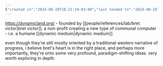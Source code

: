 ```yaml
---
{"created in":"2024-08-20T18:21:19-03:00","last tended to":"2024-08-28T15:03:27-03:00","tags":["organization","project","spatialintelligence","spatialsoftware","toolsforthought","lab","design","research","tier1","🌱","hardware"],"dg-publish":true,"created":"2024-08-20T18:21:19.939-03:00","updated":"2024-12-11T17:51:29.819-03:00","relevancescore":94,"notestage":["🌱"],"permalink":"/initiatives-orgs-and-communities/lab/dynamicland/","dgPassFrontmatter":true}
---
```


https://dynamicland.org/ - founded by [[people/references/lab/bret victor\|bret victor]]. a non-profit creating a new type of communal computer - i.e. a humane [[dynamic medium\|dynamic medium]].

even though they're still mostly oriented by a traditional western narrative of progress, i believe bret's heart is in the right place, and perhaps more importantly, they're onto some very profound, paradigm-shifting ideas. very worth exploring in depth.